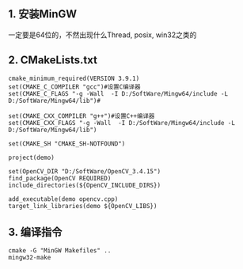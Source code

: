 ## 1. 安装MinGW
一定要是64位的，不然出现什么Thread, posix, win32之类的

## 2. CMakeLists.txt
    cmake_minimum_required(VERSION 3.9.1)
    set(CMAKE_C_COMPILER "gcc")#设置C编译器
    set(CMAKE_C_FLAGS "-g -Wall  -I D:/SoftWare/Mingw64/include -L D:/SoftWare/Mingw64/lib")#

    set(CMAKE_CXX_COMPILER "g++")#设置C++编译器
    set(CMAKE_CXX_FLAGS "-g -Wall  -I D:/SoftWare/Mingw64/include -L D:/SoftWare/Mingw64/lib")

    set(CMAKE_SH "CMAKE_SH-NOTFOUND")

    project(demo)

    set(OpenCV_DIR "D:/SoftWare/OpenCV_3.4.15")
    find_package(OpenCV REQUIRED)
    include_directories(${OpenCV_INCLUDE_DIRS})
    
    add_executable(demo opencv.cpp)
    target_link_libraries(demo ${OpenCV_LIBS})
    
## 3. 编译指令
    cmake -G "MinGW Makefiles" ..
    mingw32-make
